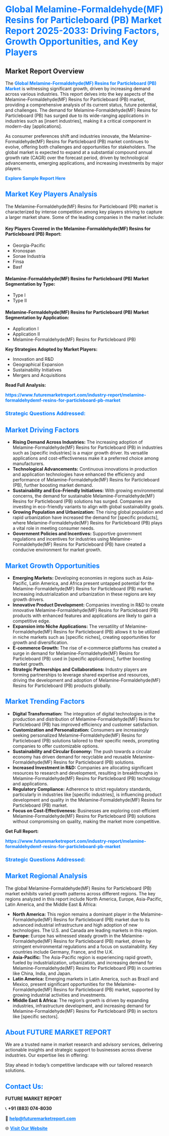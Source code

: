<h1 style="color: #007BFF;">Global Melamine-Formaldehyde(MF) Resins for Particleboard (PB) Market Report 2025-2033: Driving Factors, Growth Opportunities, and Key Players</h1>

<section id="overview">
<h2>Market Report Overview</h2>
<p>The <a href="https://www.futuremarketreport.com/industry-report/melamine-formaldehydemf-resins-for-particleboard-pb-market" style="color: #007BFF; text-decoration: none;"><strong>Global Melamine-Formaldehyde(MF) Resins for Particleboard (PB) Market</strong></a> is witnessing significant growth, driven by increasing demand across various industries. This report delves into the key aspects of the Melamine-Formaldehyde(MF) Resins for Particleboard (PB) market, providing a comprehensive analysis of its current status, future potential, and challenges. The demand for Melamine-Formaldehyde(MF) Resins for Particleboard (PB) has surged due to its wide-ranging applications in industries such as [insert industries], making it a critical component in modern-day [applications].</p>
<p>As consumer preferences shift and industries innovate, the Melamine-Formaldehyde(MF) Resins for Particleboard (PB) market continues to evolve, offering both challenges and opportunities for stakeholders. The global market is expected to expand at a substantial compound annual growth rate (CAGR) over the forecast period, driven by technological advancements, emerging applications, and increasing investments by major players.</p>
</section>

<section id="overview">
<p><a href="https://www.futuremarketreport.com/request-sample/reportId=120087" style="color: #007BFF; text-decoration: none;"><strong>Explore Sample Report Here</strong></a></p>
</section>

<section id="key-players">
<h2 style="color: #007BFF;">Market Key Players Analysis</h2>
<p>The Melamine-Formaldehyde(MF) Resins for Particleboard (PB) market is characterized by intense competition among key players striving to capture a larger market share. Some of the leading companies in the market include:</p>
<h4>Key Players Covered in the Melamine-Formaldehyde(MF) Resins for Particleboard (PB) Report:</h4>
<ul><li>Georgia-Pacific</li><li>Kronospan</li><li>Sonae Industria</li><li>Finsa</li><li>Basf</li></ul>
<h4>Melamine-Formaldehyde(MF) Resins for Particleboard (PB) Market Segmentation by Type:</h4>
<ul><li>Type I</li><li>Type II</li></ul>

<h4>Melamine-Formaldehyde(MF) Resins for Particleboard (PB) Market Segmentation by Application:</h4>
<ul><li>Application I</li><li>Application II</li><li>Melamine-Formaldehyde(MF) Resins for Particleboard (PB)</li></ul>
<p><strong>Key Strategies Adopted by Market Players:</strong></p>
<ul>
<li>Innovation and R&D</li>
<li>Geographical Expansion</li>
<li>Sustainability Initiatives</li>
<li>Mergers and Acquisitions</li>
</ul>
</section>

<section>
<p><strong>Read Full Analysis: </strong></p><a href="https://www.futuremarketreport.com/industry-report/melamine-formaldehydemf-resins-for-particleboard-pb-market" style="color: #007BFF; text-decoration: none;"><strong>https://www.futuremarketreport.com/industry-report/melamine-formaldehydemf-resins-for-particleboard-pb-market</strong></a>
<h3 style="color: #007BFF;">Strategic Questions Addressed:</h3>
</section>

<section id="driving-factors">
<h2 style="color: #007BFF;">Market Driving Factors</h2>
<ul>
<li><strong>Rising Demand Across Industries:</strong> The increasing adoption of Melamine-Formaldehyde(MF) Resins for Particleboard (PB) in industries such as [specific industries] is a major growth driver. Its versatile applications and cost-effectiveness make it a preferred choice among manufacturers.</li>
<li><strong>Technological Advancements:</strong> Continuous innovations in production and application technologies have enhanced the efficiency and performance of Melamine-Formaldehyde(MF) Resins for Particleboard (PB), further boosting market demand.</li>
<li><strong>Sustainability and Eco-Friendly Initiatives:</strong> With growing environmental concerns, the demand for sustainable Melamine-Formaldehyde(MF) Resins for Particleboard (PB) solutions has surged. Companies are investing in eco-friendly variants to align with global sustainability goals.</li>
<li><strong>Growing Population and Urbanization:</strong> The rising global population and rapid urbanization have increased the demand for [specific products], where Melamine-Formaldehyde(MF) Resins for Particleboard (PB) plays a vital role in meeting consumer needs.</li>
<li><strong>Government Policies and Incentives:</strong> Supportive government regulations and incentives for industries using Melamine-Formaldehyde(MF) Resins for Particleboard (PB) have created a conducive environment for market growth.</li>
</ul>
</section>

<section id="growth-opportunities">
<h2 style="color: #007BFF;">Market Growth Opportunities</h2>
<ul>
<li><strong>Emerging Markets:</strong> Developing economies in regions such as Asia-Pacific, Latin America, and Africa present untapped potential for the Melamine-Formaldehyde(MF) Resins for Particleboard (PB) market. Increasing industrialization and urbanization in these regions are key growth drivers.</li>
<li><strong>Innovative Product Development:</strong> Companies investing in R&D to create innovative Melamine-Formaldehyde(MF) Resins for Particleboard (PB) products with enhanced features and applications are likely to gain a competitive edge.</li>
<li><strong>Expansion into Niche Applications:</strong> The versatility of Melamine-Formaldehyde(MF) Resins for Particleboard (PB) allows it to be utilized in niche markets such as [specific niches], creating opportunities for growth and diversification.</li>
<li><strong>E-commerce Growth:</strong> The rise of e-commerce platforms has created a surge in demand for Melamine-Formaldehyde(MF) Resins for Particleboard (PB) used in [specific applications], further boosting market growth.</li>
<li><strong>Strategic Partnerships and Collaborations:</strong> Industry players are forming partnerships to leverage shared expertise and resources, driving the development and adoption of Melamine-Formaldehyde(MF) Resins for Particleboard (PB) products globally.</li>
</ul>
</section>

<section id="trending-factors">
<h2 style="color: #007BFF;">Market Trending Factors</h2>
<ul>
<li><strong>Digital Transformation:</strong> The integration of digital technologies in the production and distribution of Melamine-Formaldehyde(MF) Resins for Particleboard (PB) has improved efficiency and customer satisfaction.</li>
<li><strong>Customization and Personalization:</strong> Consumers are increasingly seeking personalized Melamine-Formaldehyde(MF) Resins for Particleboard (PB) solutions tailored to their specific needs, prompting companies to offer customizable options.</li>
<li><strong>Sustainability and Circular Economy:</strong> The push towards a circular economy has driven demand for recyclable and reusable Melamine-Formaldehyde(MF) Resins for Particleboard (PB) solutions.</li>
<li><strong>Increased Investment in R&D:</strong> Companies are allocating significant resources to research and development, resulting in breakthroughs in Melamine-Formaldehyde(MF) Resins for Particleboard (PB) technology and applications.</li>
<li><strong>Regulatory Compliance:</strong> Adherence to strict regulatory standards, particularly in industries like [specific industries], is influencing product development and quality in the Melamine-Formaldehyde(MF) Resins for Particleboard (PB) market.</li>
<li><strong>Focus on Cost-Effectiveness:</strong> Businesses are exploring cost-efficient Melamine-Formaldehyde(MF) Resins for Particleboard (PB) solutions without compromising on quality, making the market more competitive.</li>
</ul>
</section>

<section>
<p><strong>Get Full Report: </strong></p><a href="https://www.futuremarketreport.com/industry-report/melamine-formaldehydemf-resins-for-particleboard-pb-market" style="color: #007BFF; text-decoration: none;"><strong>https://www.futuremarketreport.com/industry-report/melamine-formaldehydemf-resins-for-particleboard-pb-market</strong></a>
<h3 style="color: #007BFF;">Strategic Questions Addressed:</h3>
</section>


<section id="regional-analysis">
<h2 style="color: #007BFF;">Market Regional Analysis</h2>
<p>The global Melamine-Formaldehyde(MF) Resins for Particleboard (PB) market exhibits varied growth patterns across different regions. The key regions analyzed in this report include North America, Europe, Asia-Pacific, Latin America, and the Middle East & Africa:</p>
<ul>
<li><strong>North America:</strong> This region remains a dominant player in the Melamine-Formaldehyde(MF) Resins for Particleboard (PB) market due to its advanced industrial infrastructure and high adoption of new technologies. The U.S. and Canada are leading markets in this region.</li>
<li><strong>Europe:</strong> Europe has witnessed steady growth in the Melamine-Formaldehyde(MF) Resins for Particleboard (PB) market, driven by stringent environmental regulations and a focus on sustainability. Key countries include Germany, France, and the U.K.</li>
<li><strong>Asia-Pacific:</strong> The Asia-Pacific region is experiencing rapid growth, fueled by industrialization, urbanization, and increasing demand for Melamine-Formaldehyde(MF) Resins for Particleboard (PB) in countries like China, India, and Japan.</li>
<li><strong>Latin America:</strong> Emerging markets in Latin America, such as Brazil and Mexico, present significant opportunities for the Melamine-Formaldehyde(MF) Resins for Particleboard (PB) market, supported by growing industrial activities and investments.</li>
<li><strong>Middle East & Africa:</strong> The region’s growth is driven by expanding industries, infrastructure development, and increasing demand for Melamine-Formaldehyde(MF) Resins for Particleboard (PB) in sectors like [specific sectors].</li>
</ul>
</section>

<footer>
<h2 style="color: #007BFF;">About FUTURE MARKET REPORT</h2>
<p>We are a trusted name in market research and advisory services, delivering actionable insights and strategic support to businesses across diverse industries. Our expertise lies in offering:</p>

<p>Stay ahead in today’s competitive landscape with our tailored research solutions.</p>

<h2 style="color: #007BFF;">Contact Us:</h2>
<p><strong>FUTURE MARKET REPORT</strong></p>
<p>📞 <strong>+91 (883) 074-8030</strong></p>
<p>📧 <strong><a href="mailto:help@futuremarketreport.com" style="color: #007BFF;">help@futuremarketreport.com</a></strong></p>
<p>🌐 <strong><a href="https://www.futuremarketreport.com/" style="color: #007BFF;">Visit Our Website</a></strong></p>
</footer>